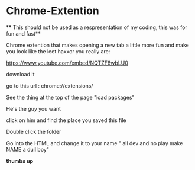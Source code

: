 # Chrome-Extention

** This should not be used as a respresentation of my coding, this was for fun and fast**

Chrome extention that makes opening a new tab a little more fun and make you look like the leet haxxor you really are:

https://www.youtube.com/embed/NQTZF8wbLU0

download it 

go to this url : chrome://extensions/

See the thing at the top of the page "load packages"

He's the guy you want

click on him and find the place you saved this file 

Double click the folder 

Go into the HTML and change it to your name " all dev and no play make NAME a dull boy"

**thumbs up**

